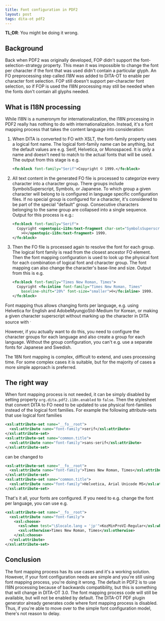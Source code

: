 ```yaml
---
title: Font configuration in PDF2
layout: post
tags: dita-ot pdf2
---
```

**TL;DR**: You might be doing it wrong.

## Background

Back when PDF2 was originally developed, FOP didn't support the font-selection-strategy property. This mean it was impossible to change the font per character if the font that was used didn't contain a particular glyph. An FO preprocessing step called _I18N_ was added to DITA-OT to enable per character font selection. FOP still doesn't support per-character font selection, so if FOP is used the I18N processing may still be needed when the fonts don't contain all glyphs needed.

## What is I18N processing

While I18N is a numeronym for internationalization, the I18N processing in PDF2 really has nothing to do with internationalization. Instead, it's a font mapping process that takes the content language into consideration:

1.  When DITA is converted to FO with XSLT, the font-family property uses a logical font name. The logical font-family name can be anything, but the default values are e.g. Serif, Helvetica, or Monospaced. It is only a name and doesn't need to match to the actual fonts that will be used. The output from this stage is e.g.
    
    ```xml
    <fo:block font-family="Serif">Copyright © 1999.</fo:block>
    ```
1.  All text content in the generated FO file is processed to categorize every character into a character group. There groups include SymbolsSuperscript, Symbols, or Japanese. To which group a given character will belong to is configured in language specific configuration files. If no special group is configured for a character, it's considered to be part of the special "default" group. Consecutive characters belonging to the same group are collapsed into a single sequence. Output for this process is e.g.:
    
    ```xml
    <fo:block font-family="Serif">
      Copyright <opentopic-i18n:text-fragment char-set="SymbolsSuperscript"
        >©</opentopic-i18n:text-fragment> 1999.
    </fo:block>
    ```
1.  Then the FO file is processed again to resolve the font for each group. The logical font family is read from the closest ancestor FO element. Then the font mapping configuration is used to look up the physical font for each combination of logical font and character group. The font mapping can also change the character's base-line and size. Output from this is e.g.
    
    ```xml
    <fo:block font-family="Times New Roman, Times">
      Copyright <fo:inline font-family="Times New Roman, Times"
        baseline-shift="20%" font-size="smaller">©</fo:inline> 1999.
    </fo:block>
    ```

Font mapping thus allows changing fonts per language, e.g. using Helvetica for English and AdobeMyungjoStd-Medium for Korean, or making a given character superscript without marking up the character in DITA source with <sup>.

However, if you actually want to do this, you need to configure the character groups for each language and also create a group for each language. Without the group configuration, you can't e.g. use a separate fonts for Japanese and Swedish.

The 18N font mapping is complex, difficult to extend, and uses processing time. For some complex cases it is suitable, but for the majority of cases a more simple approach is preferred.

## The right way

When font mapping process is not needed, it can be simply disabled by setting property `org.dita.pdf2.i18n.enabled` to `false`. Then the stylesheet that convert DITA to FO need to be updated to use physical font-families instead of the logical font families. For example the following attribute-sets that use logical font families

```xml
<xsl:attribute-set name="__fo__root">
  <xsl:attribute name="font-family">serif</xsl:attribute>
</xsl:attribute-set>
<xsl:attribute-set name="common.title">
  <xsl:attribute name="font-family">sans-serif</xsl:attribute>
</xsl:attribute-set>
```

can be changed to

```xml
<xsl:attribute-set name="__fo__root">
  <xsl:attribute name="font-family">Times New Roman, Times</xsl:attribute>
</xsl:attribute-set>
<xsl:attribute-set name="common.title">
  <xsl:attribute name="font-family">Helvetica, Arial Unicode MS</xsl:attribute>
</xsl:attribute-set>
```

That's it all, your fonts are configured. If you need to e.g. change the font per language, you can use e.g.

```xml
<xsl:attribute-set name="__fo__root">
  <xsl:attribute name="font-family">
    <xsl:choose>
      <xsl:when test="\$locale.lang = 'jp'">KozMinProVI-Regular</xsl:when>
      <xsl:otherwise>Times New Roman, Times</xsl:otherwise>
    </xsl:choose>
  </xsl:attribute>
</xsl:attribute-set>
```

## Conclusion

The font mapping process has its use cases and it's a working solution. However, if your font configuration needs are simple and you're still using font mapping process, you're doing it wrong. The default in PDF2 is to use I18N processing because of backwards compatibility, but this is something that will change in DITA-OT 3.0. The font mapping process code will still be available, but will not be enabled by default. The DITA-OT PDF plugin generator already generates code where font mapping process is disabled. Thus, if you're able to move over to the simple font configuration model, there's not reason to delay.
